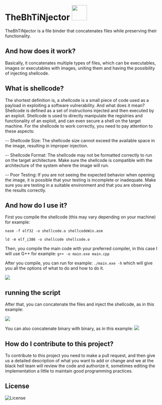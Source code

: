 # TheBhTiNjector <img img src="https://media.giphy.com/media/12oufCB0MyZ1Go/giphy.gif" width="50">
TheBhTiNjector is a file binder that concatenates files while preserving their functionality.

## And how does it work?
Basically, it concatenates multiple types of files, which can be executables, images or executables with images, uniting them and having the possibility of injecting shellcode.

## What is shellcode?
The shortest definition is, a shellcode is a small piece of code used as a payload in exploiting a software vulnerability. And what does it mean? Shellcode is defined as a set of instructions injected and then executed by an exploit. Shellcode is used to directly manipulate the registries and functionality of an exploit, and can even secure a shell on the target machine. For the shellcode to work correctly, you need to pay attention to these aspects:

-- Shellcode Size: The shellcode size cannot exceed the available space in the image, resulting in improper injection.

-- Shellcode Format: The shellcode may not be formatted correctly to run on the target architecture. Make sure the shellcode is compatible with the architecture of the system where the image will run.

-- Poor Testing: If you are not seeing the expected behavior when opening the image, it is possible that your testing is incomplete or inadequate. Make sure you are testing in a suitable environment and that you are observing the results correctly.

## And how do I use it?
First you compile the shellcode (this may vary depending on your machine) for example: 

```nasm -f elf32 -o shellcode.o shellcodeWin.asm```
   
```ld -m elf_i386 -o shellcode shellcode.o```

Then, you compile the main code with your preferred compiler, in this case I will use G++ for example: ```g++ -o main.exe main.cpp```

After you compile, you can run for example: ```./main.exe -h``` which will give you all the options of what to do and how to do it.

<img src="img/banner3.jpg">

## running the script
After that, you can concatenate the files and inject the shellcode, as in this example:

<img src="img/runningscript.jpg">

You can also concatenate binary with binary, as in this example:
<img src="img/skip.png">

## How do I contribute to this project?
To contribute to this project you need to make a pull request, and then give us a detailed description of what you want to add or change and we at the black hell team will review the code and authorize it, sometimes editing the implementation a little to maintain good programming practices.

## License
<img src="https://img.shields.io/badge/License-MIT-blue?color=blue&style=for-the-badge" alt="License" />

